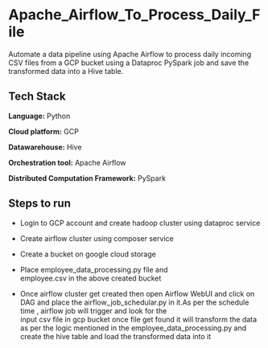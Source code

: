 
# Apache_Airflow_To_Process_Daily_File

Automate  a data pipeline using Apache Airflow to process daily incoming CSV files from a GCP bucket using a Dataproc PySpark job and save the transformed data into a Hive table.


## Tech Stack

**Language:** Python

**Cloud platform:** GCP

**Datawarehouse:** Hive

**Orchestration tool:** Apache Airflow

**Distributed Computation Framework:** PySpark






## Steps to run 
* Login to GCP account and create hadoop cluster using 
  dataproc service
* Create airflow cluster using composer service
* Create a bucket on google cloud storage
* Place employee_data_processing.py file and  
  employee.csv in the above created bucket 
  
* Once airflow cluster get created then open Airflow 
  WebUI and click on DAG and place the 
  airflow_job_schedular.py in it.As per the schedule 
  time , airflow job will trigger and look for the   
  input csv file in gcp bucket once file get found 
  it will transform the data as per the logic mentioned
  in the employee_data_processing.py and create the 
  hive table and load the transformed data into it
